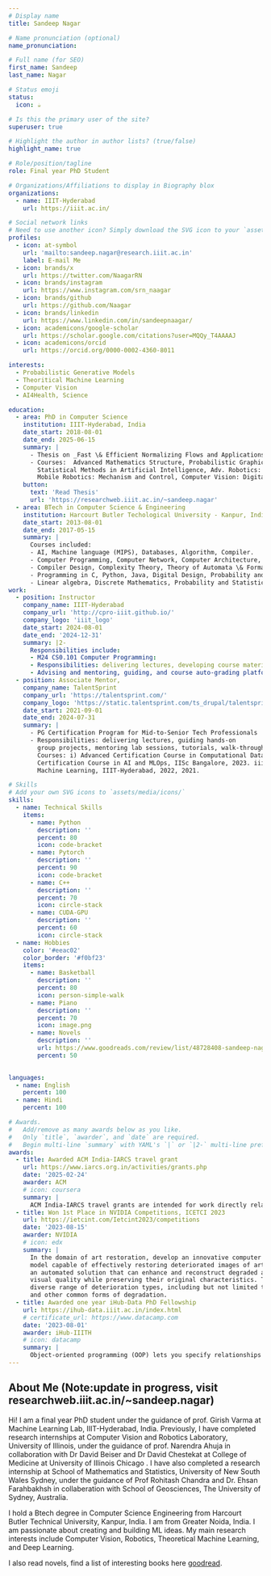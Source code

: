 ```yaml
---
# Display name
title: Sandeep Nagar

# Name pronunciation (optional)
name_pronunciation: 

# Full name (for SEO)
first_name: Sandeep
last_name: Nagar

# Status emoji
status:
  icon: ☕️

# Is this the primary user of the site?
superuser: true

# Highlight the author in author lists? (true/false)
highlight_name: true

# Role/position/tagline
role: Final year PhD Student 

# Organizations/Affiliations to display in Biography blox
organizations:
  - name: IIIT-Hyderabad
    url: https://iiit.ac.in/

# Social network links
# Need to use another icon? Simply download the SVG icon to your `assets/media/icons/` folder.
profiles:
  - icon: at-symbol
    url: 'mailto:sandeep.nagar@research.iiit.ac.in'
    label: E-mail Me
  - icon: brands/x
    url: https://twitter.com/NaagarRN
  - icon: brands/instagram
    url: https://www.instagram.com/srn_naagar
  - icon: brands/github
    url: https://github.com/Naagar
  - icon: brands/linkedin
    url: https://www.linkedin.com/in/sandeepnaagar/
  - icon: academicons/google-scholar
    url: https://scholar.google.com/citations?user=MQQy_T4AAAAJ
  - icon: academicons/orcid
    url: https://orcid.org/0000-0002-4360-8011

interests:
  - Probabilistic Generative Models
  - Theoritical Machine Learning
  - Computer Vision
  - AI4Health, Science

education:
  - area: PhD in Computer Science
    institution: IIIT-Hyderabad, India
    date_start: 2018-08-01
    date_end: 2025-06-15
    summary: |
      - Thesis on _Fast \& Efficient Normalizing Flows and Applications of Image Generative Models_. Supervised by [Prof Girish Varma](https://girishvarma.in).
      - Courses:  Advanced Mathematics Structure, Probabilistic Graphical Models, 
        Statistical Methods in Artificial Intelligence, Adv. Robotics: Path Planning and Control, 
        Mobile Robotics: Mechanism and Control, Computer Vision: Digital Image Processing.
    button:
      text: 'Read Thesis'
      url: 'https://researchweb.iiit.ac.in/~sandeep.nagar'
  - area: BTech in Computer Science & Engineering
    institution: Harcourt Butler Techological University - Kanpur, India
    date_start: 2013-08-01
    date_end: 2017-05-15
    summary: |
      Courses included:
      - AI, Machine language (MIPS), Databases, Algorithm, Compiler.
      - Computer Programming, Computer Network, Computer Architecture, Operating System.
      - Compiler Design, Complexity Theory, Theory of Automata \& Formal Languages.
      - Programming in C, Python, Java, Digital Design, Probability and Statistic.
      - Linear algebra, Discrete Mathematics, Probability and Statistics .
work:
  - position: Instructor
    company_name: IIIT-Hyderabad
    company_url: 'http://cpro-iiit.github.io/'
    company_logo: 'iiit_logo'
    date_start: 2024-08-01
    date_end: '2024-12-31'
    summary: |2-
      Responsibilities include:
      - M24 CS0.101 Computer Programming:
      - Responsibilities: delivering lectures, developing course material and tutorials, conducting lab sessions, office hours,
      - Advising and mentoring, guiding, and course auto-grading platform. Course webpage: http://cpro-iiit.github.io/
  - position: Associate Mentor,
    company_name: TalentSprint
    company_url: 'https://talentsprint.com/'
    company_logo: 'https://static.talentsprint.com/ts_drupal/talentsprint/images/logo.webp'
    date_start: 2021-09-01
    date_end: 2024-07-31
    summary: |
      - PG Certification Program for Mid-to-Senior Tech Professionals
      - Responsibilities: delivering lectures, guiding hands-on
        group projects, mentoring lab sessions, tutorials, walk-through sessions, hackathons, and mentoring capstone projects.
        Courses: i) Advanced Certification Course in Computational Data Science, IISc Bangalore, 2023, 2024. ii) Advanced
        Certification Course in AI and MLOps, IISc Bangalore, 2023. iii) Certification Course in Artificial Intelligence and
        Machine Learning, IIIT-Hyderabad, 2022, 2021.

# Skills
# Add your own SVG icons to `assets/media/icons/`
skills:
  - name: Technical Skills
    items:
      - name: Python
        description: ''
        percent: 80
        icon: code-bracket
      - name: Pytorch
        description: ''
        percent: 90
        icon: code-bracket
      - name: C++
        description: ''
        percent: 70
        icon: circle-stack
      - name: CUDA-GPU 
        description: ''
        percent: 60
        icon: circle-stack
  - name: Hobbies
    color: '#eeac02'
    color_border: '#f0bf23'
    items:
      - name: Basketball
        description: ''
        percent: 80
        icon: person-simple-walk
      - name: Piano
        description: ''
        percent: 70
        icon: image.png
      - name: Novels
        description: ''
        url: https://www.goodreads.com/review/list/48728408-sandeep-nagar?ref=nav_mybooks
        percent: 50
        

languages:
  - name: English
    percent: 100
  - name: Hindi
    percent: 100

# Awards.
#   Add/remove as many awards below as you like.
#   Only `title`, `awarder`, and `date` are required.
#   Begin multi-line `summary` with YAML's `|` or `|2-` multi-line prefix and indent 2 spaces below.
awards:
  - title: Awarded ACM India-IARCS travel grant
    url: https://www.iarcs.org.in/activities/grants.php
    date: '2025-02-24'
    awarder: ACM
    # icon: coursera
    summary: |
      ACM India-IARCS travel grants are intended for work directly related to computing science.
  - title: Won 1st Place in NVIDIA Competitions, ICETCI 2023
    url: https://ietcint.com/Ietcint2023/competitions
    date: '2023-08-15'
    awarder: NVIDIA
    # icon: edx
    summary: |
      In the domain of art restoration, develop an innovative computer vision
      model capable of effectively restoring deteriorated images of art pieces. The goal is to create
      an automated solution that can enhance and reconstruct degraded artworks, improving their
      visual quality while preserving their original characteristics. The model should handle a
      diverse range of deterioration types, including but not limited to noise, blur, scratches, fading,
      and other common forms of degradation.
  - title: Awarded one year iHub-Data PhD Fellowship
    url: https://ihub-data.iiit.ac.in/index.html
    # certificate_url: https://www.datacamp.com
    date: '2023-08-01'
    awarder: iHub-IIITH
    # icon: datacamp
    summary: |
      Object-oriented programming (OOP) lets you specify relationships between functions and the objects that they can act on, helping you manage complexity in your code. This is an intermediate level course, providing an introduction to OOP, using the S3 and R6 systems. S3 is a great day-to-day R programming tool that simplifies some of the functions that you write. R6 is especially useful for industry-specific analyses, working with web APIs, and building GUIs.
---
```


## About Me (Note:update in progress, visit researchweb.iiit.ac.in/~sandeep.nagar)

Hi! I am a final year PhD student under the guidance of prof. Girish Varma at Machine Learning Lab, IIIT-Hyderabad, India. Previously, I have completed research internships at Computer Vision and Robotics Laboratory, University of Illinois, under the guidance of prof. Narendra Ahuja in collaboration with Dr David Beiser and Dr David Chestekat at College of Medicine at University of Illinois Chicago . I have also completed a research internship at School of Mathematics and Statistics, University of New South Wales Sydney, under the guidance of Prof Rohitash Chandra and Dr. Ehsan Farahbakhsh in collaberation with School of Geosciences, The University of Sydney, Australia.

I hold a Btech degree in Computer Science Engineering from Harcourt Butler Technical University, Kanpur, India. I am from Greater Noida, India. I am passionate about creating and building ML ideas. My main research interests include Computer Vision, Robotics, Theoretical Machine Learning, and Deep Learning.

I also read novels, find a list of interesting books here [goodread](https://www.goodreads.com/review/list/48728408-sandeep-nagar?ref=nav_mybooks).